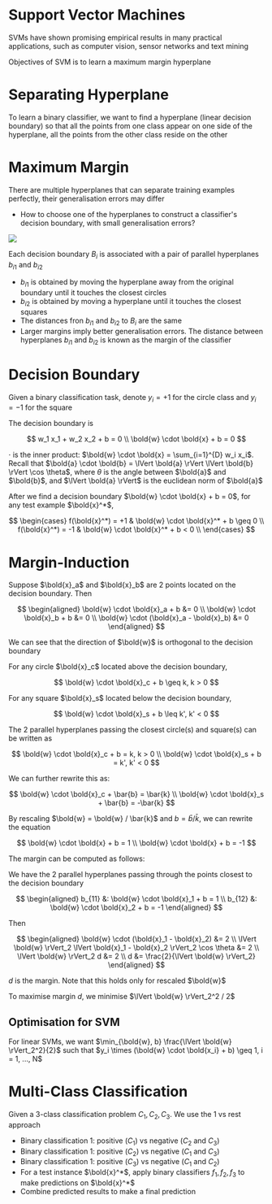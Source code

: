 # Support Vector Machines

SVMs have shown promising empirical results in many practical applications, such as computer vision, sensor networks and text mining

Objectives of SVM is to learn a maximum margin hyperplane

# Separating Hyperplane

To learn a binary classifier, we want to find a hyperplane (linear decision boundary) so that all the points from one class appear on one side of the hyperplane, all the points from the other class reside on the other

# Maximum Margin

There are multiple hyperplanes that can separate training examples perfectly, their generalisation errors may differ
- How to choose one of the hyperplanes to construct a classifier's decision boundary, with small generalisation errors?

![](https://ars.els-cdn.com/content/image/3-s2.0-B978032385214200001X-f06-02-9780323852142.jpg)

Each decision boundary $B_i$ is associated with a pair of parallel hyperplanes $b_{i1}$ and $b_{i2}$
- $b_{i1}$ is obtained by moving the hyperplane away from the original boundary until it touches the closest circles
- $b_{i2}$ is obtained by moving a hyperplane until it touches the closest squares
- The distances fron $b_{i1}$ and $b_{i2}$ to $B_i$ are the same
- Larger margins imply better generalisation errors. The distance between hyperplanes $b_{i1}$ and $b_{i2}$ is known as the margin of the classifier

# Decision Boundary

Given a binary classification task, denote $y_i = +1$ for the circle class and $y_i = -1$ for the square

The decision boundary is

$$
w_1 x_1 + w_2 x_2 + b = 0 \\
\bold{w} \cdot \bold{x} + b = 0
$$

$\cdot$ is the inner product: $\bold{w} \cdot \bold{x} = \sum_{i=1}^{D} w_i x_i$. Recall that $\bold{a} \cdot \bold{b} = \lVert \bold{a} \rVert \lVert \bold{b} \rVert \cos \theta$, where $\theta$ is the angle between $\bold{a}$ and $\bold{b}$, and $\lVert \bold{a} \rVert$ is the euclidean norm of $\bold{a}$

After we find a decision boundary $\bold{w} \cdot \bold{x} + b = 0$, for any test example $\bold{x}^*$,

$$
\begin{cases}
    f(\bold{x}^*) = +1 & \bold{w} \cdot \bold{x}^* + b \geq 0 \\
    f(\bold{x}^*) = -1 & \bold{w} \cdot \bold{x}^* + b < 0 \\
\end{cases}
$$

# Margin-Induction

Suppose $\bold{x}_a$ and $\bold{x}_b$ are 2 points located on the decision boundary. Then

$$
\begin{aligned}
    \bold{w} \cdot \bold{x}_a + b &= 0 \\
    \bold{w} \cdot \bold{x}_b + b &= 0 \\
    \bold{w} \cdot (\bold{x}_a - \bold{x}_b) &= 0
\end{aligned}
$$

We can see that the direction of $\bold{w}$ is orthogonal to the decision boundary

For any circle $\bold{x}_c$ located above the decision boundary,

$$
\bold{w} \cdot \bold{x}_c + b \geq k, k > 0
$$

For any square $\bold{x}_s$ located below the decision boundary, 

$$
\bold{w} \cdot \bold{x}_s + b \leq k', k' < 0
$$

The 2 parallel hyperplanes passing the closest circle(s) and square(s) can be written as 

$$
\bold{w} \cdot \bold{x}_c + b = k, k > 0 \\
\bold{w} \cdot \bold{x}_s + b = k', k' < 0 
$$

We can further rewrite this as:

$$
\bold{w} \cdot \bold{x}_c + \bar{b} = \bar{k} \\
\bold{w} \cdot \bold{x}_s + \bar{b} =  -\bar{k}
$$

By rescaling $\bold{w} = \bold{w} / \bar{k}$ and $b = \bar{b} / \bar{k}$, we can rewrite the equation

$$
\bold{w} \cdot \bold{x} + b = 1 \\
\bold{w} \cdot \bold{x} + b = -1
$$

The margin can be computed as follows:

We have the 2 parallel hyperplanes passing through the points closest to the decision boundary

$$
\begin{aligned}
    b_{11} &: \bold{w} \cdot \bold{x}_1 + b = 1 \\
    b_{12} &: \bold{w} \cdot \bold{x}_2 + b = -1 
\end{aligned}
$$

Then

$$
\begin{aligned}
    \bold{w} \cdot (\bold{x}_1 - \bold{x}_2) &= 2 \\
    \lVert \bold{w} \rVert_2 \lVert \bold{x}_1 - \bold{x}_2 \rVert_2 \cos \theta &= 2 \\
    \lVert \bold{w} \rVert_2 d &= 2 \\
    d &= \frac{2}{\lVert \bold{w} \rVert_2}
\end{aligned}
$$

$d$ is the margin. Note that this holds only for rescaled $\bold{w}$

To maximise margin $d$, we minimise $\lVert \bold{w} \rVert_2^2 / 2$

## Optimisation for SVM

For linear SVMs, we want $\min_{\bold{w}, b} \frac{\lVert \bold{w} \rVert_2^2}{2}$ such that $y_i \times (\bold{w} \cdot \bold{x_i} + b) \geq 1, i = 1, ..., N$

# Multi-Class Classification

Given a 3-class classification problem $C_1, C_2, C_3$. We use the 1 vs rest approach
- Binary classification 1: positive ($C_1$) vs negative ($C_2$ and $C_3$)
- Binary classification 1: positive ($C_2$) vs negative ($C_1$ and $C_3$)
- Binary classification 1: positive ($C_3$) vs negative ($C_1$ and $C_2$)
- For a test instance $\bold{x}^*$, apply binary classifiers $f_1, f_2, f_3$ to make predictions on $\bold{x}^*$
- Combine predicted results to make a final prediction
